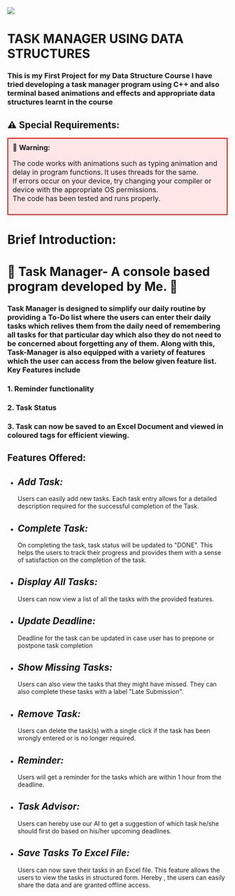 <img src="https://raw.githubusercontent.com/Tastyep/TaskManager/master/assets/task_manager_logo.png">
<h1> TASK MANAGER USING DATA STRUCTURES </h1>

### This is my First Project for my Data Structure Course I have tried developing a task manager program using C++ and also terminal based animations and effects and appropriate data structures learnt in the course

## ⚠️ Special Requirements:

<table>
<tr>
<td style="border: 2px solid red; padding: 10px; background-color: #ffe6e6; border-radius: 5px;">
<strong>🚨 Warning:</strong>
<p>
The code works with animations such as typing animation and delay in program functions. It uses threads for the same.<br>
If errors occur on your device, try changing your compiler or device with the appropriate OS permissions.<br>
The code has been tested and runs properly.
</p>
</td>
</tr>
</table>

# Brief Introduction: 
# 🌟 Task Manager- A console based program developed by Me. 🌟

<h3> Task Manager is designed to simplify our daily routine by providing a To-Do list where the users can enter their daily tasks which relives them from the daily need of remembering all tasks for that particular day which also they do not need to be concerned about forgetting any of them. Along with this, Task-Manager is also equipped with a variety of features which the user can access from the below given feature list. Key Features include </h3>
<h3> 1. Reminder functionality </h3>
<h3> 2. Task Status </h3>
<h3> 3. Task can now be saved to an Excel Document and viewed in coloured tags for efficient viewing.
</h3>

## Features Offered: 

- ## *Add Task:*
  Users can easily add new tasks. Each task entry allows for a detailed description required for the successful completion of the Task.
- ## *Complete Task:*
  On completing the task, task status will be updated to "DONE". This helps the users to track their progress and provides them with a sense of satisfaction on 
  the completion of the task.
- ## *Display All Tasks:*
  Users can now view a list of all the tasks with the provided features.
- ## *Update Deadline:*
  Deadline for the task can be updated in case user has to prepone or postpone task completion
- ## *Show Missing Tasks:*
  Users can also view the tasks that they might have missed. They can also complete these tasks with a label "Late Submission".
- ## *Remove Task:*
  Users can delete the task(s) with a single click if the task has been wrongly entered or is no longer required.
- ## *Reminder:*
  Users will get a reminder for the tasks which are within 1 hour from the deadline.
- ## *Task Advisor:*
  Users can hereby use our AI to get a suggestion of which task he/she should first do based on his/her upcoming deadlines.
- ## *Save Tasks To Excel File:*
  Users can now save their tasks in an Excel file. This feature allows the users to view the tasks in  structured form. Hereby , the users can easily share the 
  data and are granted offline access.
